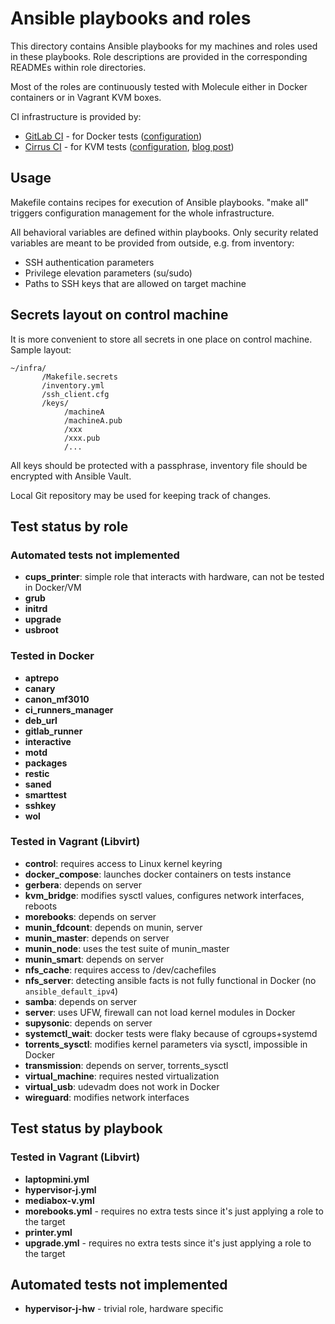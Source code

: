 # Ansible playbooks and roles

This directory contains Ansible playbooks for my machines and roles used in
these playbooks. Role descriptions are provided in the corresponding READMEs
within role directories.

Most of the roles are continuously tested with Molecule either in Docker
containers or in Vagrant KVM boxes.

CI infrastructure is provided by:

- [GitLab CI] - for Docker tests ([configuration][gitlab-config])
- [Cirrus CI] - for KVM tests ([configuration][cirrus-config], [blog post])

[GitLab CI]: https://docs.gitlab.com/ee/ci/
[Cirrus CI]: https://cirrus-ci.org/
[gitlab-config]: ../.gitlab-ci.yml
[cirrus-config]: ../.cirrus.yml.j2
[blog post]: https://potyarkin.ml/posts/2020/cirrus-ci-integration-for-gitlab-projects/


## Usage

Makefile contains recipes for execution of Ansible playbooks. "make all"
triggers configuration management for the whole infrastructure.

All behavioral variables are defined within playbooks. Only security related
variables are meant to be provided from outside, e.g. from inventory:

- SSH authentication parameters
- Privilege elevation parameters (su/sudo)
- Paths to SSH keys that are allowed on target machine


## Secrets layout on control machine

It is more convenient to store all secrets in one place on control machine.
Sample layout:

```
~/infra/
       /Makefile.secrets
       /inventory.yml
       /ssh_client.cfg
       /keys/
            /machineA
            /machineA.pub
            /xxx
            /xxx.pub
            /...
```

All keys should be protected with a passphrase, inventory file should be
encrypted with Ansible Vault.

Local Git repository may be used for keeping track of changes.


## Test status by role

### Automated tests not implemented

- **cups_printer**: simple role that interacts with hardware, can not be tested in Docker/VM
- **grub**
- **initrd**
- **upgrade**
- **usbroot**

### Tested in Docker

- **aptrepo**
- **canary**
- **canon_mf3010**
- **ci_runners_manager**
- **deb_url**
- **gitlab_runner**
- **interactive**
- **motd**
- **packages**
- **restic**
- **saned**
- **smarttest**
- **sshkey**
- **wol**

### Tested in Vagrant (Libvirt)

- **control**: requires access to Linux kernel keyring
- **docker_compose**: launches docker containers on tests instance
- **gerbera**: depends on server
- **kvm_bridge**: modifies sysctl values, configures network interfaces, reboots
- **morebooks**: depends on server
- **munin_fdcount**: depends on munin, server
- **munin_master**: depends on server
- **munin_node**: uses the test suite of munin_master
- **munin_smart**: depends on server
- **nfs_cache**: requires access to /dev/cachefiles
- **nfs_server**: detecting ansible facts is not fully functional in Docker
  (no `ansible_default_ipv4`)
- **samba**: depends on server
- **server**: uses UFW, firewall can not load kernel modules in Docker
- **supysonic**: depends on server
- **systemctl_wait**: docker tests were flaky because of cgroups+systemd
- **torrents_sysctl**: modifies kernel parameters via sysctl, impossible in Docker
- **transmission**: depends on server, torrents_sysctl
- **virtual_machine**: requires nested virtualization
- **virtual_usb**: udevadm does not work in Docker
- **wireguard**: modifies network interfaces


## Test status by playbook

### Tested in Vagrant (Libvirt)

- **laptopmini.yml**
- **hypervisor-j.yml**
- **mediabox-v.yml**
- **morebooks.yml** - requires no extra tests since it's just applying a role
  to the target
- **printer.yml**
- **upgrade.yml** - requires no extra tests since it's just applying a role to
  the target

## Automated tests not implemented

- **hypervisor-j-hw** - trivial role, hardware specific
